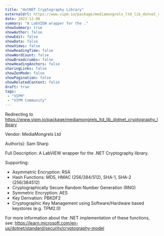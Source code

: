 ```yaml
---
title: "dotNET Cryptography Library"
externalUrl: https://www.vipm.io/package/mediamongrels_ltd_lib_dotnet_cryptography_library
date: 2023-12-08
summary: "A LabVIEW wrapper for the ."
showSummary: true
showAuthor: false
showEdit: false
showData: false
showViews: false
showReadingTime: false
showWordCount: false
showBreadcrumbs: false
showHeadingAnchors: false
sharingLinks: false
showZenMode: false
showPagination: false
showRelatedContent: false
draft: true
tags:
 - "VIPM"
 - "VIPM Community"
---
```


Redirecting to https://www.vipm.io/package/mediamongrels_ltd_lib_dotnet_cryptography_library

Vendor: MediaMongrels Ltd

Author(s): Sam Sharp
 
Full Description:
A LabVIEW wrapper for the .NET Cryptography library.

Supporting:
- Asymmetric Encryption: RSA
- Hash Functions: MD5, HMAC (256/384/512), SHA-1, SHA-2 (256/384512)
- Cryptographically Secure Random Number Generation (RNG)
- Symmetric Encryption: AES
- Key Derivation: PBKDF2
- Cryptographic Key Management using Software/Hardware based keystores (e.g. TPM2.0)

For more information about the .NET implementation of these functions, see:
https://learn.microsoft.com/en-us/dotnet/standard/security/cryptography-model